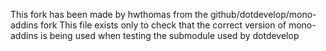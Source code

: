 This fork has been made by hwthomas from the github/dotdevelop/mono-addins fork
This file exists only to check that the correct version of mono-addins is being used
when testing the submodule used by dotdevelop
